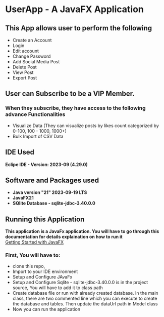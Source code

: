 # UserApp - A JavaFX Application

## This App allows user to perform the following

- Create an Account
- Login
- Edit account
- Change Password
- Add Social Media Post
- Delete Post
- View Post
- Export Post

## User can Subscribe to be a VIP Member.
### When they subscribe, they have access to the following advance Functionalities
- Visualize Data (They can visualize posts by likes count categorized by 0-100, 100 - 1000, 1000+)
- Bulk Import of CSV Data


## IDE Used
**Eclipe IDE - Version: 2023-09 (4.29.0)**

## Software and Packages used
- **Java version "21" 2023-09-19 LTS**
- **JavaFX21**
- **SQlite Database - sqlite-jdbc-3.40.0.0**


## Running this Application
**This application is a JavaFx application. You will have to go through this documentation for details explaination on how to run it**
<br>
<a href="https://openjfx.io/openjfx-docs/#install-javafx">Getting Started with JavaFX</a>
### First, You will have to:
- clone this repo,
- Import to your IDE environment
- Setup and Configure JAvaFx
- Setup and Configure Sqlite - sqlite-jdbc-3.40.0.0 is in the project source, You will have to add it to class path
- Create database file or run with already created database.  In the main class, there are two commented line which you can execute to create the database and tables. Then update the dataUrl path in  Model class
- Now you can run the application
